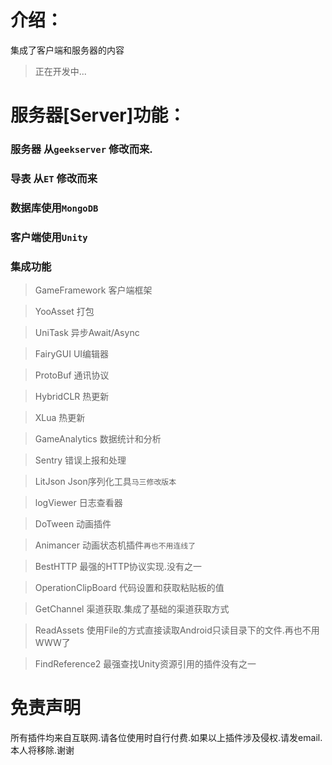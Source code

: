
# 介绍：
集成了客户端和服务器的内容

> 正在开发中...



# 服务器[Server]功能：

### 服务器  从`geekserver` 修改而来.

### 导表  从`ET` 修改而来

### 数据库使用`MongoDB`

### 客户端使用`Unity`

### 集成功能

> GameFramework 客户端框架

> YooAsset 打包

> UniTask 异步Await/Async

> FairyGUI UI编辑器

> ProtoBuf 通讯协议

> HybridCLR  热更新

> XLua 热更新

> GameAnalytics 数据统计和分析

> Sentry 错误上报和处理

> LitJson Json序列化工具`马三修改版本`

> logViewer  日志查看器

> DoTween 动画插件

> Animancer 动画状态机插件`再也不用连线了`

> BestHTTP 最强的HTTP协议实现.没有之一

> OperationClipBoard 代码设置和获取粘贴板的值

> GetChannel 渠道获取.集成了基础的渠道获取方式

> ReadAssets 使用File的方式直接读取Android只读目录下的文件.再也不用WWW了

> FindReference2 最强查找Unity资源引用的插件没有之一


# 免责声明

所有插件均来自互联网.请各位使用时自行付费.如果以上插件涉及侵权.请发email.本人将移除.谢谢
